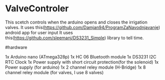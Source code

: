 # ValveControler

This scetch controls when the arduino opens and closes the irrigation valves.
It uses this(https://github.com/Damjan94/ProgramZaNavodnjavanje) android app for user input
It uses this(https://github.com/sleemanj/DS3231_Simple) library to tell time.

#hardware

1x Arduino nano (ATmega328p)
1x HC 06 Bluetooth module
1x DS3231 I2C RTC Clock
1x Power supply with short circuit protection(for the solenoid)
1x Power supply (for arduino)
1x 2 channel reley module (H-Bridge)
1x 8 channel reley module (for valves, I use 8 valves)
